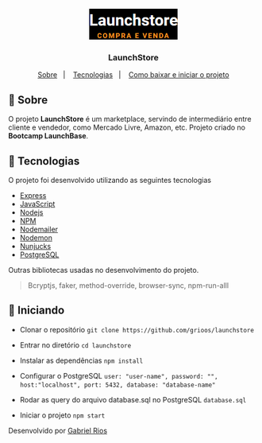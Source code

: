 <p align="center">
    <img src="/assets/logo.png" alt="Logo">
    <h3 align="center">LaunchStore</h3>
</p>

<p align="center">
  <a href="#bookmark-sobre">Sobre</a>&nbsp;&nbsp;&nbsp;|&nbsp;&nbsp;&nbsp;
  <a href="#rocket-tecnologias">Tecnologias</a>&nbsp;&nbsp;&nbsp;|&nbsp;&nbsp;&nbsp;
  <a href="#open_file_folder-iniciando">Como baixar e iniciar o projeto</a>
</p>

<!-- <h1 align="center">
    <img src="/github/gym-manager.gif" height="50%">
</h1> -->


## :bookmark: Sobre

O projeto **LaunchStore** é um marketplace, servindo de intermediário entre cliente e vendedor, como Mercado Livre, Amazon, etc. Projeto criado no **Bootcamp LaunchBase**.


## :rocket: Tecnologias

O projeto foi desenvolvido utilizando as seguintes tecnologias

- [Express](https://expressjs.com/pt-br/)
- [JavaScript](https://www.javascript.com/)
- [Nodejs](https://nodejs.org/en/)
- [NPM](https://www.npmjs.com/)
- [Nodemailer](https://nodemailer.com/about/)
- [Nodemon](https://nodemon.io/)
- [Nunjucks](https://mozilla.github.io/nunjucks/)
- [PostgreSQL](https://www.postgresql.org/)

Outras bibliotecas usadas no desenvolvimento do projeto.

<blockquote>Bcryptjs, faker, method-override, browser-sync, npm-run-alll</blockquote>

## :open_file_folder: Iniciando

- Clonar o repositório
`git clone https://github.com/grioos/launchstore`

- Entrar no diretório
`cd launchstore`

- Instalar as dependências
`npm install`

- Configurar o PostgreSQL
`user: "user-name",
password: "",
host:"localhost",
port: 5432,
database: "database-name"
`

- Rodar as query do arquivo database.sql no PostgreSQL
`database.sql`

- Iniciar o projeto
`npm start`

Desenvolvido por [Gabriel Rios](https://www.linkedin.com/in/grioos/)
